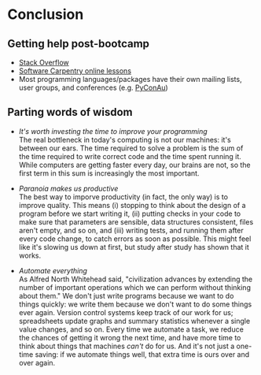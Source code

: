 Conclusion
==========

Getting help post-bootcamp
---

* [Stack Overflow](http://stackoverflow.com/)
* [Software Carpentry online lessons](http://software-carpentry.org/v4/index.html)
* Most programming languages/packages have their own mailing lists, user groups,
  and conferences (e.g. [PyConAu](http://2014.pycon-au.org/))    

Parting words of wisdom
---

* *It's worth investing the time to improve your programming*   
  The real bottleneck in today's computing is not our machines: it's between our ears. The time required to solve a problem is the sum
  of the time required to write correct code and the time spent running it. While computers are getting 
  faster every day, our brains are not, so the first term in this sum is increasingly the most important.  
    
* *Paranoia makes us productive*  
  The best way to imporve productivity (in fact, the only way) is to 
  improve quality. This means (i) stopping to think about the design of a program before we start writing it, 
  (ii) putting checks in your code to make sure that parameters are sensible, data structures consistent, 
  files aren't empty, and so on, and (iii) writing tests, and running them after every code change, to catch 
  errors as soon as possible. This might feel like it's slowing us down at first, but study after study has 
  shown that it works.  

* *Automate everything*  
  As Alfred North Whitehead said, "civilization advances by extending the number of 
  important operations which we can perform without thinking about them." We don't just write programs because we 
  want to do things quickly: we write them because we don't want to do some things ever again. Version control 
  systems keep track of our work for us; spreadsheets update graphs and summary statistics whenever a single value 
  changes, and so on. Every time we automate a task, we reduce the chances of getting it wrong the next time,
  and have more time to think about things that machines *can't* do for us. And it's not just a one-time saving:
  if we automate things well, that extra time is ours over and over again.

